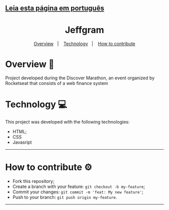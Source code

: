 ## [Leia esta página em português](https://github.com/ojeffpinheiro01/jeffgram/blob/main/README-PT.md)
<h1 align="center">Jeffgram</h1>
  
<p align="center">
  <a href="#overview-book">Overview</a>&nbsp;&nbsp;&nbsp;|&nbsp;&nbsp;&nbsp;
  <a href="#technology-computer">Technology</a>&nbsp;&nbsp;&nbsp;|&nbsp;&nbsp;&nbsp;  
  <a href="#how-to-contribute-gear">How to contribute</a>
</p>

# Overview :book:
Project developed during the Discover Marathon, an event organized by Rocketseat that consists of a web finance system

# Technology :computer:
This project was developed with the following technologies:
- HTML;
- CSS
- Javasript
---

# How to contribute :gear:
- Fork this repository;
- Create a branch with your feature: `git checkout -b my-feature`;
- Commit your changes: `git commit -m 'feat: My new feature'`;
- Push to your branch: `git push origin my-feature`.
---

